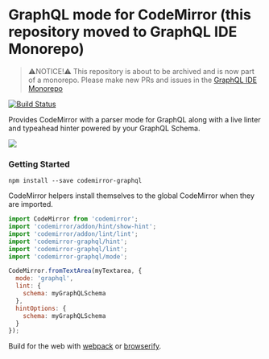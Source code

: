 # GraphQL mode for CodeMirror (this repository moved to GraphQL IDE Monorepo)

> ⚠️NOTICE!⚠️ This repository is about to be archived and is now part of a monorepo.  Please make new PRs and issues in the [GraphQL IDE Monorepo](https://github.com/graphql/graphiql)

[![Build Status](https://travis-ci.org/graphql/codemirror-graphql.svg?branch=master)](https://travis-ci.org/graphql/codemirror-graphql)

Provides CodeMirror with a parser mode for GraphQL along with a live linter and
typeahead hinter powered by your GraphQL Schema.

![](resources/example.gif)

### Getting Started

```
npm install --save codemirror-graphql
```

CodeMirror helpers install themselves to the global CodeMirror when they
are imported.

```js
import CodeMirror from 'codemirror';
import 'codemirror/addon/hint/show-hint';
import 'codemirror/addon/lint/lint';
import 'codemirror-graphql/hint';
import 'codemirror-graphql/lint';
import 'codemirror-graphql/mode';

CodeMirror.fromTextArea(myTextarea, {
  mode: 'graphql',
  lint: {
    schema: myGraphQLSchema
  },
  hintOptions: {
    schema: myGraphQLSchema
  }
});
```

Build for the web with [webpack](http://webpack.github.io/) or
[browserify](http://browserify.org/).
